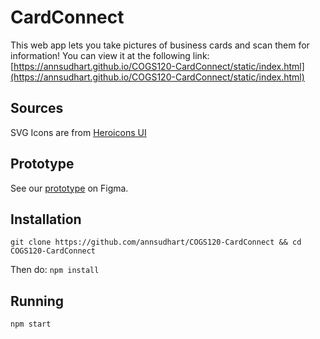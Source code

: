 # CardConnect
This web app lets you take pictures of business cards and scan them for information!
You can view it at the following link: [https://annsudhart.github.io/COGS120-CardConnect/static/index.html](https://annsudhart.github.io/COGS120-CardConnect/static/index.html)

## Sources
SVG Icons are from [Heroicons UI](https://github.com/sschoger/heroicons-ui)


## Prototype
See our [prototype](https://www.figma.com/proto/dDdCbc2bZ3C4Nvqc2IK0pGgj/CardConnect-v1.0?node-id=0%3A1&scaling=scale-down) on Figma.


## Installation
``
git clone https://github.com/annsudhart/COGS120-CardConnect && cd COGS120-CardConnect
``

Then do:
``
npm install
``
## Running
``
npm start
``

